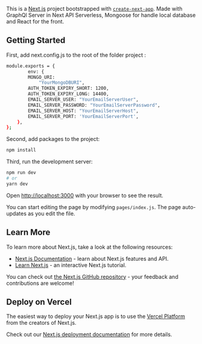 This is a [Next.js](https://nextjs.org/) project bootstrapped with [`create-next-app`](https://github.com/vercel/next.js/tree/canary/packages/create-next-app).
Made with GraphQl Server in Next API Serverless, Mongoose for handle local database and React for the front.

## Getting Started

First, add next.config.js to the root of the folder project :

```bash
module.exports = {
		env: {
		MONGO_URI:
			"YourMongoDBURI",
		AUTH_TOKEN_EXPIRY_SHORT: 1200,
		AUTH_TOKEN_EXPIRY_LONG: 14400,
		EMAIL_SERVER_USER: "YourEmailServerUser",
		EMAIL_SERVER_PASSWORD: "YourEmailServerPassword",
		EMAIL_SERVER_HOST: "YourEmailServerHost",
		EMAIL_SERVER_PORT: 'YourEmailServerPort',
	},
};
```

Second, add packages to the project:

```bash
npm install
```

Third, run the development server:

```bash
npm run dev
# or
yarn dev
```

Open [http://localhost:3000](http://localhost:3000) with your browser to see the result.

You can start editing the page by modifying `pages/index.js`. The page auto-updates as you edit the file.

## Learn More

To learn more about Next.js, take a look at the following resources:

- [Next.js Documentation](https://nextjs.org/docs) - learn about Next.js features and API.
- [Learn Next.js](https://nextjs.org/learn) - an interactive Next.js tutorial.

You can check out [the Next.js GitHub repository](https://github.com/vercel/next.js/) - your feedback and contributions are welcome!

## Deploy on Vercel

The easiest way to deploy your Next.js app is to use the [Vercel Platform](https://vercel.com/import?utm_medium=default-template&filter=next.js&utm_source=create-next-app&utm_campaign=create-next-app-readme) from the creators of Next.js.

Check out our [Next.js deployment documentation](https://nextjs.org/docs/deployment) for more details.
